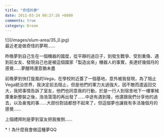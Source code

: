 ```yaml
---
title: "奇怪的夢"
date: 2011-03-24 00:27:26 +0800
comments: true
category: Dream
---
```

<p>![](/images/slum-area/35_0.jpg)<br />最近老是做奇怪的夢啊&hellip;&hellip;</p><p>昨晚夢到自己生在一個機器的國度，從平靜的過日子，到發生戰爭、受到重傷、遇到前女友、發現自己也是被這個國家「製造出來」機器人的事實，長達好幾個月的感覺&hellip;&hellip;夢醒時還意猶未盡</p><p>前晚夢到快打旋風的Vega，在學校附近蓋了一個基地，意外被我發現，為了阻止Vega統治世界，我決定前去阻止，但是他們的軍力太過強大，因不敵而遣返回交大，我把事情告訴了室友，他們也同意我的行動，於是一行人到宿舍地下一樓軍械庫重新整裝之後，浩浩蕩蕩的再出發了&hellip;&hellip;中途有遇到隆，他還跟我們分享他的過去，以及豪鬼的事&hellip;&hellip;大部份對話都想不起來了，但這個夢也讓我有多活幾個月的感覺&hellip;&hellip;</p><p>上個禮拜則是夢到室友把我推倒&hellip;&hellip;</p><p>*！為什麼我會做這種夢QQ</p>
